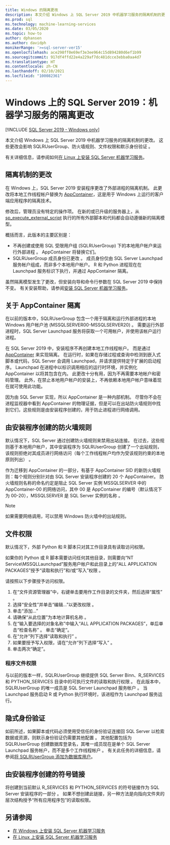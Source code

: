 ```yaml
---
title: Windows 的隔离更改
description: 本文介绍 Windows 上 SQL Server 2019 中机器学习服务的隔离机制的更改。 这些更改会影响 SQLRUserGroup、防火墙规则、文件权限和默示身份验证。
ms.prod: sql
ms.technology: machine-learning-services
ms.date: 03/05/2020
ms.topic: how-to
author: dphansen
ms.author: davidph
monikerRange: '>=sql-server-ver15'
ms.openlocfilehash: ace298ff0e69ef3e3ee964c15d894280d6ef1b99
ms.sourcegitcommit: 917df4ffd22e4a229af7dc481dcce3ebba0aa4d7
ms.translationtype: HT
ms.contentlocale: zh-CN
ms.lasthandoff: 02/10/2021
ms.locfileid: "100082361"
---
```

# <a name="sql-server-2019-on-windows-isolation-changes-for-machine-learning-services"></a>Windows 上的 SQL Server 2019：机器学习服务的隔离更改
[!INCLUDE [SQL Server 2019 - Windows only](../../includes/applies-to-version/sqlserver2019-windows-only.md)]

本文介绍 Windows 上 SQL Server 2019 中机器学习服务的隔离机制的更改。 这些更改会影响 SQLRUserGroup、防火墙规则、文件权限和默示身份验证  。

有关详细信息，请参阅如何[在 Linux 上安装 SQL Server 机器学习服务](sql-machine-learning-services-windows-install.md)。

## <a name="changes-to-isolation-mechanism"></a>隔离机制的更改

在 Windows 上，SQL Server 2019 安装程序更改了外部进程的隔离机制。 此更改将本地工作线程帐户替换为 [AppContainer](/windows/desktop/secauthz/appcontainer-isolation)，这是用于 Windows 上运行的客户端应用程序的隔离技术。 

修改后，管理员没有特定的操作项。 在新的或已升级的服务器上，从 [sp_execute_external_script](../../relational-databases/system-stored-procedures/sp-execute-external-script-transact-sql.md) 执行的所有外部脚本和代码都会自动遵循新的隔离模型。 

概括而言，此版本的主要区别是：

+ 不再创建或使用 SQL 受限用户组 (SQLRUserGroup) 下的本地用户帐户来运行外部进程  。 AppContainer 将替换它们。
+ SQLRUserGroup 成员身份已更改  。 成员身份仅由 SQL Server Launchpad 服务帐户组成，而非多个本地用户帐户。 R 和 Python 进程现在在 Launchpad 服务标识下执行，并通过 AppContainer 隔离。

虽然隔离模型发生了更改，但安装向导和命令行参数在 SQL Server 2019 中保持不变。 有关安装帮助，请参阅[安装 SQL Server 机器学习服务](sql-machine-learning-services-windows-install.md)。

## <a name="about-appcontainer-isolation"></a>关于 AppContainer 隔离

在以前的版本中，SQLRUserGroup 包含一个用于隔离和运行外部进程的本地 Windows 用户帐户池 (MSSQLSERVER00-MSSQLSERVER20)  。 需要运行外部进程时，SQL Server Launchpad 服务将获取一个可用帐户，并使用该帐户运行进程。 

在 SQL Server 2019 中，安装程序不再创建本地工作线程帐户。 而是通过 [AppContainer](/windows/desktop/secauthz/appcontainer-isolation) 来实现隔离。 在运行时，如果在存储过程或查询中检测到嵌入式脚本或代码，SQL Server 会调用 Launchpad，并请求提供特定于扩展的启动程序。 Launchpad 在进程中以标识调用相应的运行时环境，并实例化 AppContainer 以将其包含在内。 此更改十分有用，因为不再需要本地帐户和密码管理。 此外，在禁止本地用户帐户的安装上，不再依赖本地用户帐户意味着现在就可使用此功能。

因为由 SQL Server 实现，所以 AppContainer 是一种内部机制。 尽管你不会在进程监视器中看到 AppContainer 的物理证据，但是可以在出站防火墙规则中找到它们，这些规则是由安装程序创建的，用于防止进程进行网络调用。

## <a name="firewall-rules-created-by-setup"></a>由安装程序创建的防火墙规则

默认情况下，SQL Server 通过创建防火墙规则来禁用出站连接。 在过去，这些规则基于本地用户帐户，其中安装程序为 SQLRUserGroup 创建了一个出站规则，该规则拒绝对其成员进行网络访问（每个工作线程帐户均作为受该规则约束的本地原则列出）  。 

作为迁移到 AppContainer 的一部分，有基于 AppContainer SID 的新防火墙规则：每个规则分别针对由 SQL Server 安装程序创建的 20 个 AppContainer。 防火墙规则名称的命名约定是阻止 SQL Server 实例 MSSQLSERVER 中的 AppContainer-00 的网络访问，其中 00 是 AppContainer 的编号（默认情况下为 00-20），MSSQLSERVER 是 SQL Server 实例的名称  。 

> [!Note]
> 如果需要网络调用，可以禁用 Windows 防火墙中的出站规则。

<a name="file-permissions"></a>

## <a name="file-permissions"></a>文件权限

默认情况下，外部 Python 和 R 脚本只对其工作目录具有读取访问权限。 

如果你的 Python 或 R 脚本需要访问任何其他目录，则需要向“NT Service\MSSQLLaunchpad”服务用户帐户和此目录上的“ALL APPLICATION PACKAGES”授予“读取和执行”和/或“写入”权限     。

请按照以下步骤授予访问权限。

1. 在“文件资源管理器”中，右键单击要用作工作目录的文件夹，然后选择“属性”  。
1. 选择“安全性”并单击“编辑...”以更改权限   。
1. 单击“添加...” 
1. 请确保“从此位置”为本地计算机名称  。
1. 在“输入要选择的对象名称”中输入“ALL APPLICATION PACKAGES”，单后单击“检查名称”    。 单击“确定”。 
1. 在“允许”列下选择“读取和执行”   。
1. 如果要授予写入权限，请在“允许”列下选择“写入”   。
1. 单击两次“确定”。  

### <a name="program-file-permissions"></a>程序文件权限

与以前的版本一样，SQLRUserGroup 继续提供 SQL Server Binn、R_SERVICES 和 PYTHON_SERVICES 目录中的可执行文件的读取和执行权限     。 在此版本中，SQLRUserGroup 的唯一成员是 SQL Server Launchpad 服务帐户  。  当 Launchpad 服务启动 R 或 Python 执行环境时，该进程作为 Launchpad 服务运行。

## <a name="implied-authentication"></a>隐式身份验证

如前所述，如果脚本或代码必须使用受信任的身份验证连接回 SQL Server 以检索数据或资源，则默示身份验证仍需要其他配置  。 其他配置包括为 SQLRUserGroup 创建数据库登录名，其唯一成员现在是单个 SQL Server Launchpad 服务帐户，而不是多个工作线程帐户  。 有关此任务的详细信息，请参阅[将 SQLRUserGroup 添加为数据库用户](../security/create-a-login-for-sqlrusergroup.md)。


## <a name="symbolic-link-created-by-setup"></a>由安装程序创建的符号链接

将创建到当前默认 R_SERVICES 和 PYTHON_SERVICES 的符号链接作为 SQL Server 安装程序的一部分   。 如果不想创建此链接，另一种方法是向指向文件夹的层次结构授予“所有应用程序包”的读取权限。


## <a name="see-also"></a>另请参阅

+ [在 Windows 上安装 SQL Server 机器学习服务](sql-machine-learning-services-windows-install.md)
+ [在 Linux 上安装 SQL Server 机器学习服务](../../linux/sql-server-linux-setup-machine-learning.md)
